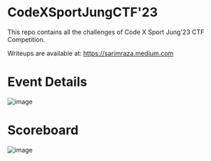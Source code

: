 # CodeXSportJungCTF'23
This repo contains all the challenges of Code X Sport Jung'23 CTF Competition. 

Writeups are available at: https://sarimraza.medium.com


# Event Details

![image](https://github.com/hackipy/CodeXSportJungCTF/assets/55577954/136b2f17-a846-4f8d-af45-9679b565b099)


# Scoreboard

![image](https://github.com/hackipy/CodeXSportJungCTF/assets/55577954/677a78e5-5fb5-4eaa-8c75-7c14232ba5a9)
